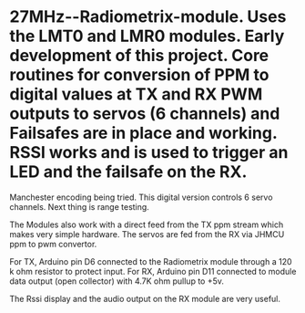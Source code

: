 # 27MHz--Radiometrix-module. Uses the LMT0 and LMR0 modules. Early development of this project.  Core routines for conversion of PPM to digital values at TX and RX PWM outputs to servos (6 channels) and Failsafes are in place and working. RSSI works and is used to trigger an LED and the failsafe on the RX. 

Manchester encoding being tried. This digital version controls 6 servo channels. Next thing is range testing.

The Modules also work with a direct feed from the TX ppm stream which makes very simple hardware. The servos are fed from the RX via JHMCU ppm to pwm convertor.

For TX, Arduino pin D6 connected to the Radiometrix module through a 120 k ohm resistor to protect input.
For RX, Arduino pin D11 connected to module data output (open collector) with 4.7K ohm pullup to +5v.

The Rssi display and the audio output on the RX module are very useful.
